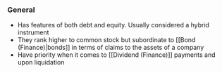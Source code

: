### General
- Has features of both debt and equity. Usually considered a hybrid instrument
- They rank higher to common stock but subordinate to [[Bond (Finance)|bonds]] in terms of claims to the assets of a company
- Have priority when it comes to [[Dividend (Finance)]] payments and upon liquidation